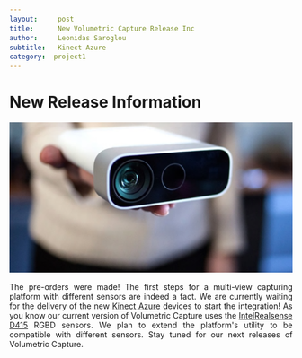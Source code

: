 ```yaml
---
layout:     post
title:      New Volumetric Capture Release Inc
author:     Leonidas Saroglou
subtitle:  	Kinect Azure
category:  project1
---
```

<!-- Start Writing Below in Markdown -->

# New Release Information

![alt text](https://github.com/VCL3D/vcl3d.github.io/blob/master/img/azure_image.png?raw=true "Azure")

<div style = "text-align: justify;">
The pre-orders were made! 
The first steps for a multi-view capturing platform with different sensors are indeed a fact.
We are currently waiting for the delivery of the new <a href="https://en.wikipedia.org/wiki/Azure_Kinect">Kinect Azure</a> devices to start the integration!
As you know our current version of Volumetric Capture uses the <a href="https://www.intelrealsense.com/depth-camera-d415/">IntelRealsense D415</a> RGBD sensors. We 
plan to extend the platform's utility to be compatible with different sensors. Stay tuned for our next
releases of Volumetric Capture.
</div>